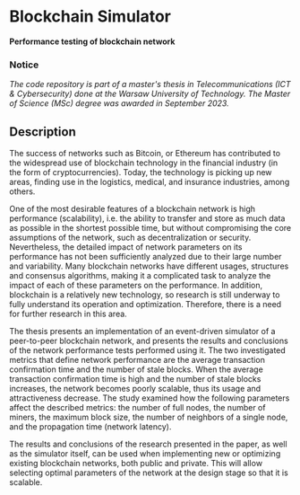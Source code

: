 # **Blockchain Simulator**
**Performance testing of blockchain network**

### Notice
*The code repository is part of a master's thesis in Telecommunications (ICT & Cybersecurity) done at the Warsaw University of Technology. The Master of Science (MSc) degree was awarded in September 2023.*

## Description
The success of networks such as Bitcoin, or Ethereum has contributed to the widespread use of blockchain technology in the financial industry (in the form of cryptocurrencies). Today, the technology is picking up new areas, finding use in the logistics, medical, and insurance industries, among others.

One of the most desirable features of a blockchain network is high performance (scalability), i.e. the ability to transfer and store as much data as possible in the shortest possible time, but without compromising the core assumptions of the network, such as decentralization or security. Nevertheless, the detailed impact of network parameters on its performance has not been sufficiently analyzed due to their large number and variability. Many blockchain networks have different usages, structures and consensus algorithms, making it a complicated task to analyze the impact of each of these parameters on the performance. In addition, blockchain is a relatively new technology, so research is still underway to fully understand its operation and optimization. Therefore, there is a need for further research in this area.

The thesis presents an implementation of an event-driven simulator of a peer-to-peer blockchain network, and presents the results and conclusions of the network performance tests performed using it. The two investigated metrics that define network performance are the average transaction confirmation time and the number of stale blocks. When the average transaction confirmation time is high and the number of stale blocks increases, the network becomes poorly scalable, thus its usage and attractiveness decrease. The study examined how the following parameters affect the described metrics: the number of full nodes, the number of miners, the maximum block size, the number of neighbors of a single node, and the propagation time (network latency).

The results and conclusions of the research presented in the paper, as well as the simulator itself, can be used when implementing new or optimizing existing blockchain networks, both public and private. This will allow selecting optimal parameters of the network at the design stage so that it is scalable.
